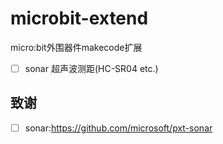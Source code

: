 # microbit-extend
micro:bit外围器件makecode扩展
- [ ] sonar 超声波测距(HC-SR04 etc.)

## 致谢
- [ ] sonar:https://github.com/microsoft/pxt-sonar
